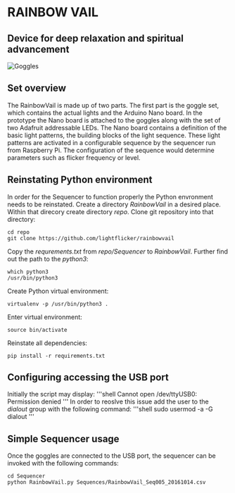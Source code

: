 # RAINBOW VAIL
Device for deep relaxation and spiritual advancement
----
![Goggles](Docs/Pictures/logo.png?s=150)

## Set overview
The RainbowVail is made up of two parts. The first part is the goggle set, which contains the actual lights and the Arduino Nano board. In the prototype the Nano board is attached to the goggles along with the set of two Adafruit addressable LEDs. The Nano board contains a definition of the basic light patterns, the building blocks of the light sequence. These light patterns are activated in a configurable sequence by the sequencer run from Raspberry Pi. The configuration of the sequence would determine parameters such as flicker frequency or level.

## Reinstating Python environment
In order for the Sequencer to function properly the Python envronment needs to be reinstated.
Create a directory *RainbowVail* in a desired place. Within that direcory create directory *repo*. Clone git repository into that directory:
```shell
cd repo
git clone https://github.com/lightflicker/rainbowvail
```
Copy the *requrements.txt* from *repo/Sequencer* to *RainbowVail*.
Further find out the path to the *python3*:
```shell
which python3
/usr/bin/python3
```
Create Python virtual environment:
```shell
virtualenv -p /usr/bin/python3 .
```
Enter virtual environment:
```shell
source bin/activate
```
Reinstate all dependencies:
```shell
pip install -r requirements.txt
```

## Configuring accessing the USB port
Initially the script may display:
'''shell
Cannot open /dev/ttyUSB0: Permission denied
'''
In order to reoslve this issue add the user to the *dialout* group with the following command:
'''shell
sudo usermod -a -G dialout <username>
'''

## Simple Sequencer usage
Once the goggles are connected to the USB port, the sequencer can be invoked with the following commands:
```shell
cd Sequencer
python RainbowVail.py Sequences/RainbowVail_Seq005_20161014.csv
```
